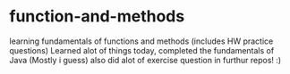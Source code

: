 # function-and-methods
learning fundamentals of functions and methods (includes HW practice questions)
Learned alot of things today, completed the fundamentals of Java (Mostly i guess) also did alot of exercise question in furthur repos! :)
